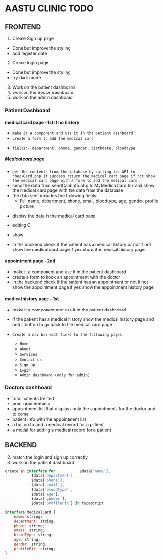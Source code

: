# AASTU CLINIC TODO

## FRONTEND

1. Create Sign up page
- Done but improve the styling
- add register date
2. Create login page
- Done but improve the styling 
- try dark mode
3. Work on the patient dashboard
4. work on the doctor dashboard
5. work on the admin dashboard

### Patient Dashboard
#### medical card page - 1st if no history
- `make it a component and use it in the patient dashboard`
- `create a form to add the medical card`
* `fields:- department, phone, gender, birthdate, bloodtype`


##### Medical card page 
- `get the contents from the database by calling the API to checkCard.php if success return the medical card page if not show the medical card page with a form to add the medical card`
- send the data from sendCardInfo.php to MyMedicalCard.tsx and show the medical card page with the data from the database
- the data sent includes the following fields:
  - Full name, department, phone, email, bloodtype, age, gender, profile picture

* display the data in the medical card page




- editing C
* show 
- in the backend check if the patient has a medical history or not if not show the medical card page if yes show the medical history page
#### appointment page - 2nd
- make it a component and use it in the patient dashboard
- create a form to book an appointment with the doctor
- in the backend check if the patient has an appointment or not if not show the appointment page if yes show the appointment history page


#### medical history page - 1st
- make it a component and use it in the patient dashboard
- if the patient has a medical history show the medical history page and add a button to go back to the medical card page


- `Create a nav bar with links to the following pages:`
  - `Home`
  - `About`
  - `Services`
  - `Contact us`
  - `Sign up`
  - `Login`
  - `Admin dashboard (only for admin)`

### Doctors dashboard 
- total patients treated
- total appointments
- appointment list that displays only the appointments for the doctor and to come
- patient info with the appointment list
- a button to add a medical record for a patient
- a modal for adding a medical record for a patient

## BACKEND
<!-- 1. Fix the database for the clinic -->
2. match the login and sign up correctly
3. work on the patient dashboard


``` javascript
create an interface for           $data['name'],
            $data['department'],
            $data['phone'],
            $data['email'],
            $data['bloodType'],
            $data['age'],
            $data['gender'],
            $data['profilePic'] in typescript

interface MedicalCard {
    name: string;
    department: string;
    phone: string;
    email: string;
    bloodType: string;
    age: string;
    gender: string;
    profilePic: string;
}

```

```php 

```